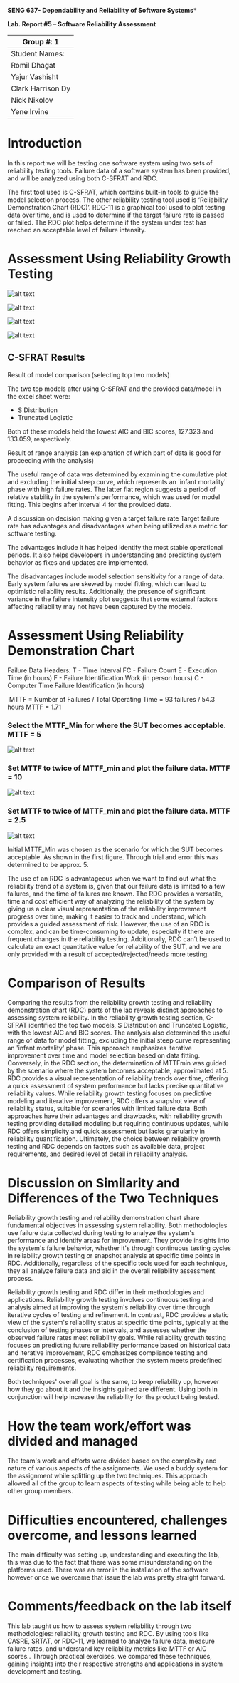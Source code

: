 **SENG 637- Dependability and Reliability of Software Systems***

**Lab. Report \#5 – Software Reliability Assessment**

| Group \#: 1    |     
| -------------- | 
| Student Names: |     
| Romil Dhagat   | 
| Yajur Vashisht |    
| Clark Harrison Dy |  
| Nick Nikolov |  
| Yene Irvine | 

# Introduction

In this report we will be testing one software system using two sets of reliability testing tools. Failure data of a software system has been provided, and will be analyzed using both C-SFRAT and RDC. 

The first tool used is C-SFRAT, which contains built-in tools to guide the model selection process. The other reliability testing tool used is ‘Reliability Demonstration Chart (RDC)’. RDC-11 is a graphical tool used to plot testing data over time, and is used to determine if the target failure rate is passed or failed. The RDC plot helps determine if the system under test has reached an acceptable level of failure intensity. 

# Assessment Using Reliability Growth Testing 

![alt text](<SS1.png>)

![alt text](<SS2.png>)

![alt text](<SS3.png>)

![alt text](<SS4.png>)

## C-SFRAT Results
Result of model comparison (selecting top two models)

The two top models after using C-SFRAT and the provided data/model in the excel sheet were:

- S Distribution
- Truncated Logistic

Both of these models held the lowest AIC and BIC scores, 127.323 and 133.059, respectively.

Result of range analysis (an explanation of which part of data is good for proceeding with the analysis)	

The useful range of data was determined by examining the cumulative plot and excluding the initial steep curve, which represents an 'infant mortality' phase with high failure rates. The latter flat region suggests a period of relative stability in the system's performance, which was used for model fitting. This begins after interval 4 for the provided data.

A discussion on decision making given a target failure rate
Target failure rate has advantages and disadvantages when being utilized as a metric for software testing. 

The advantages include it has helped identify the most stable operational periods. It also helps developers in understanding and predicting system behavior as fixes and updates are implemented.

The disadvantages include model selection sensitivity for a range of data. Early system failures are skewed by model fitting, which can lead to optimistic reliability results. Additionally, the presence of significant variance in the failure intensity plot suggests that some external factors affecting reliability may not have been captured by the models.


# Assessment Using Reliability Demonstration Chart 

Failure Data Headers:
T - Time Interval
FC - Failure Count
E - Execution Time (in hours)
F - Failure Identification Work (in person hours)
C - Computer Time Failure Identification (in hours)

​
MTTF = Number of Failures / Total Operating Time
 = 93 failures / 54.3 hours
MTTF = 1.71

### Select the MTTF_Min for where the SUT becomes acceptable. MTTF = 5

![alt text](<SS5.png>)

### Set MTTF to twice of MTTF_min and plot the failure data. MTTF = 10

![alt text](<SS6.png>)

### Set MTTF to twice of MTTF_min and plot the failure data. MTTF = 2.5

![alt text](<SS7.png>)

Initial MTTF_Min was chosen as the scenario for which the SUT becomes acceptable. As shown in the first figure. Through trial and error this was determined to be approx. 5.

The use of an RDC is advantageous when we want to find out what the reliability trend of a system is, given that our failure data is limited to a few failures, and the time of failures are known. The RDC provides a versatile, time and cost efficient way of analyzing the reliability of the system by giving us a clear visual representation of the reliability improvement progress over time, making it easier to track and understand, which provides a guided assessment of risk. However, the use of an RDC is complex, and can be time-consuming to update, especially if there are frequent changes in the reliability testing. Additionally, RDC can’t be used to calculate an exact quantitative value for reliability of the SUT, and we are only provided with a result of accepted/rejected/needs more testing. 

# Comparison of Results

Comparing the results from the reliability growth testing and reliability demonstration chart (RDC) parts of the lab reveals distinct approaches to assessing system reliability. In the reliability growth testing section, C-SFRAT identified the top two models, S Distribution and Truncated Logistic, with the lowest AIC and BIC scores. The analysis also determined the useful range of data for model fitting, excluding the initial steep curve representing an 'infant mortality' phase. This approach emphasizes iterative improvement over time and model selection based on data fitting. Conversely, in the RDC section, the determination of MTTFmin was guided by the scenario where the system becomes acceptable, approximated at 5. RDC provides a visual representation of reliability trends over time, offering a quick assessment of system performance but lacks precise quantitative reliability values. While reliability growth testing focuses on predictive modeling and iterative improvement, RDC offers a snapshot view of reliability status, suitable for scenarios with limited failure data. Both approaches have their advantages and drawbacks, with reliability growth testing providing detailed modeling but requiring continuous updates, while RDC offers simplicity and quick assessment but lacks granularity in reliability quantification. Ultimately, the choice between reliability growth testing and RDC depends on factors such as available data, project requirements, and desired level of detail in reliability analysis.

# Discussion on Similarity and Differences of the Two Techniques

Reliability growth testing and reliability demonstration chart share fundamental objectives in assessing system reliability. Both methodologies use failure data collected during testing to analyze the system's performance and identify areas for improvement. They provide insights into the system's failure behavior, whether it's through continuous testing cycles in reliability growth testing or snapshot analysis at specific time points in RDC. Additionally, regardless of the specific tools used for each technique, they all analyze failure data and aid in the overall reliability assessment process.

Reliability growth testing and RDC differ in their methodologies and applications. Reliability growth testing involves continuous testing and analysis aimed at improving the system's reliability over time through iterative cycles of testing and refinement. In contrast, RDC provides a static view of the system's reliability status at specific time points, typically at the conclusion of testing phases or intervals, and assesses whether the observed failure rates meet reliability goals. While reliability growth testing focuses on predicting future reliability performance based on historical data and iterative improvement, RDC emphasizes compliance testing and certification processes, evaluating whether the system meets predefined reliability requirements.

Both techniques' overall goal is the same, to keep reliability up, however how they go about it and the insights gained are different. Using both in conjunction will help increase the reliability for the product being tested.


# How the team work/effort was divided and managed

The team's work and efforts were divided based on the complexity and nature of various aspects of the assignments. We used a buddy system for the assignment while splitting up the two techniques. This approach allowed all of the group to learn aspects of testing while being able to help other group members.

# Difficulties encountered, challenges overcome, and lessons learned

The main difficulty was setting up, understanding and executing the lab, this was due to the fact that there was some misunderstanding on the platforms used. There was an error in the installation of the software however once we overcame that issue the lab was pretty straight forward.

# Comments/feedback on the lab itself

This lab taught us how to assess system reliability through two methodologies: reliability growth testing and RDC.  By using tools like CASRE, SRTAT, or RDC-11, we learned to analyze failure data, measure failure rates, and understand key reliability metrics like MTTF or AIC scores.. Through practical exercises, we compared these techniques, gaining insights into their respective strengths and applications in system development and testing. 